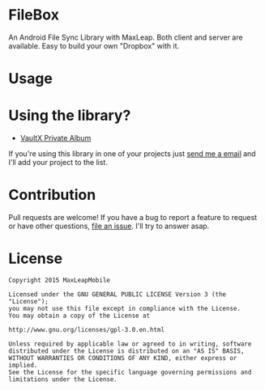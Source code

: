 # FileBox
An Android File Sync Library with MaxLeap. Both client and server are available. Easy to build your own "Dropbox" with it.

# Usage

# Using the library?

* [VaultX Private Album](https://play.google.com/store/apps/details?id=com.ilegendsoft.jupiter)

If you're using this library in one of your projects just [send me a email](mailto:support@leap.as) and I'll add your project to the list.

# Contribution

Pull requests are welcome! If you have a bug to report a feature to request or have other questions, [file an issue](https://github.com/MaxLeapMobile/FileBox/issues). I'll try to answer asap.

# License

	Copyright 2015 MaxLeapMobile

	Licensed under the GNU GENERAL PUBLIC LICENSE Version 3 (the "License");
	you may not use this file except in compliance with the License.
	You may obtain a copy of the License at

	http://www.gnu.org/licenses/gpl-3.0.en.html

	Unless required by applicable law or agreed to in writing, software
	distributed under the License is distributed on an "AS IS" BASIS,
	WITHOUT WARRANTIES OR CONDITIONS OF ANY KIND, either express or implied.
	See the License for the specific language governing permissions and
	limitations under the License.
